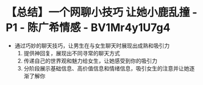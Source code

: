 # 【总结】一个网聊小技巧 让她小鹿乱撞 - P1 - 陈广希情感 - BV1Mr4y1U7g4

-   通过巧妙的聊天技巧，让男生在与女生聊天时展现出成熟和吸引力
    1.  提供神回复，展现出不同寻常的聊天方式
    2.  传递自己的世界观和魅力给女生，让她感受到你的吸引力
    3.  分阶段展示基础信息、高价值信息和情绪信息，吸引女生的注意并让她逐渐了解你
